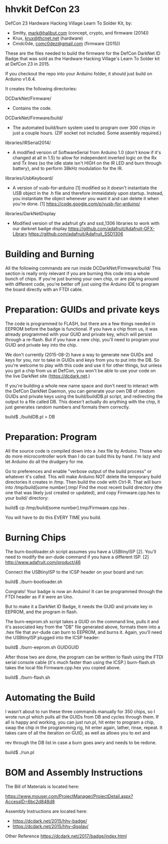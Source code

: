 hhvkit DefCon 23
================

DefCon 23 Hardware Hacking Village Learn To Solder Kit, by:
- Smitty, mark@halibut.com (concept, crypto, and firmware (2014))
- Krux, krux@thcnet.net (hardware)
- Cmdc0de, comc0dez@gmail.com (firmware (2015))

These are the files needed to build the firmware for the DefCon DarkNet
ID Badge that was sold as the Hardware Hacking Village's Learn To Solder
kit at DefCon 23 in 2015.

If you checkout the repo into your Arduino folder, it should just build
on Arduino v1.6.4.  

It creates the following directories:

DCDarkNet/Firmware/
- Contains the code.

DCDarkNet/Firmware/build/
- The automated build/burn system used to program over 300 chips in 
  just a couple hours. (ZIF socket not included. Some assembly required.)

libraries/IRSerial2014/
- A modified version of SoftwareSerial from Arduino 1.0 (don't know if 
  it's changed at all in 1.5) to allow for independent inverted logic
  on the Rx and Tx lines (so the idle state isn't HIGH on the IR LED
  and burn through battery), and to perform 38kHz modulation for the IR.

libraries/UsbKeyboard/
- A version of vusb-for-arduino [1] modified so it doesn't instantiate
  the USB object in the .h file and therefore immeidately upon startup.
  Instead, you instantiate the object whenever you want it and can
  delete it when you're done.
  [1] https://code.google.com/p/vusb-for-arduino/


libraries/DarkNetDisplay
- Modified version of the adafruit gfx and ssd_1306 libraries to work with our 
  darknet badge display
	https://github.com/adafruit/Adafruit-GFX-Library
	https://github.com/adafruit/Adafruit_SSD1306

Building and Burning
======

All the following commands are run inside DCDarkNet/Firmware/build/
This section is really only relevant if you are burning this code into
a whole bunch of chips.  If you're just burning your own chip, or are
playing around with different code, you're better off just using the 
Arduino IDE to program the board directly with an FTDI cable.

Preparation: GUIDs and private keys
======
The code is programmed to FLASH, but there are a few things needed in
EEPROM before the badge is functional.  If you have a chip from us, it
was already programmed with your GUID and private key, which will persist
through a re-flash.  But if you have a new chip, you'll need to program
your GUID and private key into the chip.

We don't currently (2015-08-2) have a way to generate new GUIDs and 
keys for you, nor to take in GUIDs and keys from you to put into the DB.
So you're welcome to play with this code and use it for other things, 
but unless you got a chip from us at DefCon, you won't be able to 
use your code on the live DarkNet site (https://dcdark.net.)

If you're building a whole new name space and don't need to interact 
with the DefCon DarkNet Daemon, you can generate your own DB of random
GUIDs and private keys using the build/buildDB.pl script, and redirecting
the output to a file called DB.  This doesn't actually do anything with 
the chip, it just generates random numbers and formats them correctly.

build$ ./buildDB.pl > DB

Preparation: Program
=======
All the source code is compiled down into a .hex file by Arduino. Those
who do more microcontroller work than I do can build this by hand.  I'm 
lazy and let Arduino do all the drudgery for me.

Go to preferences and enable "verbose output of the build process" or
whatever it's called.  This will make Arduino NOT delete the temporary
build directories it creates in /tmp.  Then build the code with Ctrl-R.
That will burn into /tmp/build[some number].tmp/   Find the most recent
build directory (the one that was likely just created or updated), and
copy Firmware.cpp.hex to your build/ directory:

build$ cp /tmp/build[some number].tmp/Firmware.cpp.hex .

You will have to do this EVERY TIME you build.

Burning Chips
=======
The burn-bootloader.sh script assumes you have a USBtinyISP [2].  You'll
need to modify the avr-dude command if you have a different ISP.
[2] http://www.adafruit.com/product/46

Connect the USBtinyISP to the ICSP header on your board and run:

build$ ./burn-bootloader.sh

Congrats!  Your badge is now an Arduino!  It can be programmed through
the FTDI header as if it were an Uno.

But to make it a DarkNet ID Badge, it needs the GUID and private key in 
EEPROM, and the program in flash.

The burn-eeprom.sh script takes a GUID on the command line, pulls it 
and it's associated key from the "DB" file generated above, formats
them into a .hex file that avr-dude can burn to EEPROM, and burns it.
Again, you'll need the USBtinyISP plugged into the ICSP header:

build$ ./burn-eeprom.sh GUIDGUID

After those two are done, the program can be written to flash using
the FTDI serial console cable (it's much faster than using the ICSP.)
burn-flash.sh takes the local file Firmware.cpp.hex you copied 
above.

build$ ./burn-flash.sh

Automating the Build
======
I wasn't about to run these three commands manually for 350 chips, so 
I wrote run.pl which pulls all the GUIDs from DB and cycles through 
them.  If all is happy and working, you can just run.pl, hit enter to
program a chip, swap the chip in the programming rig, hit enter again, 
lather, rinse, repeat.  It takes care of all the iteration on GUID,
as well as allows you to <N>ext and <P>rev through the DB list in case
a burn goes awry and needs to be redone.

build$ ./run.pl

BOM and Assembly Instructions
======

The Bill of Materials is located here:

https://www.mouser.com/ProjectManager/ProjectDetail.aspx?AccessID=6bc2d848d8


Assembly Instructions are located here:

- https://dcdark.net/2015/hhv-badge/
- https://dcdark.net/2015/hhv-display/

Other Reference
https://dcdark.net/2017/badge/index.html
